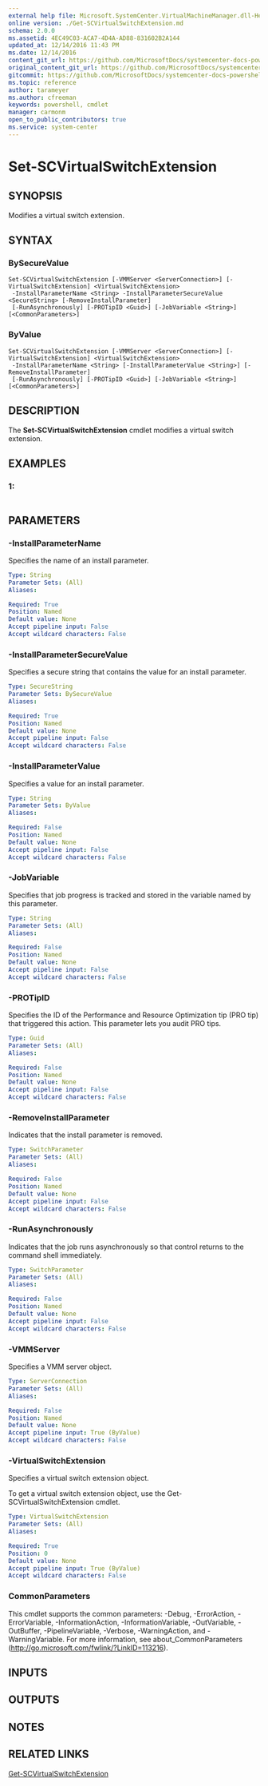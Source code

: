 ```yaml
---
external help file: Microsoft.SystemCenter.VirtualMachineManager.dll-Help.xml
online version: ./Get-SCVirtualSwitchExtension.md
schema: 2.0.0
ms.assetid: 4EC49C03-ACA7-4D4A-AD88-831602B2A144
updated_at: 12/14/2016 11:43 PM
ms.date: 12/14/2016
content_git_url: https://github.com/MicrosoftDocs/systemcenter-docs-powershell/blob/master/systemcenter-cmdlets/SystemCenter2016/VirtualMachineManager/v1.0/Set-SCVirtualSwitchExtension.md
original_content_git_url: https://github.com/MicrosoftDocs/systemcenter-docs-powershell/blob/master/systemcenter-cmdlets/SystemCenter2016/VirtualMachineManager/v1.0/Set-SCVirtualSwitchExtension.md
gitcommit: https://github.com/MicrosoftDocs/systemcenter-docs-powershell/blob/96cd9bd2780eb6b78c540fa00d3b8a4313e3ed40/systemcenter-cmdlets/SystemCenter2016/VirtualMachineManager/v1.0/Set-SCVirtualSwitchExtension.md
ms.topic: reference
author: tarameyer
ms.author: cfreeman
keywords: powershell, cmdlet
manager: carmonm
open_to_public_contributors: true
ms.service: system-center
---
```


# Set-SCVirtualSwitchExtension

## SYNOPSIS
Modifies a virtual switch extension.

## SYNTAX

### BySecureValue
```
Set-SCVirtualSwitchExtension [-VMMServer <ServerConnection>] [-VirtualSwitchExtension] <VirtualSwitchExtension>
 -InstallParameterName <String> -InstallParameterSecureValue <SecureString> [-RemoveInstallParameter]
 [-RunAsynchronously] [-PROTipID <Guid>] [-JobVariable <String>] [<CommonParameters>]
```

### ByValue
```
Set-SCVirtualSwitchExtension [-VMMServer <ServerConnection>] [-VirtualSwitchExtension] <VirtualSwitchExtension>
 -InstallParameterName <String> [-InstallParameterValue <String>] [-RemoveInstallParameter]
 [-RunAsynchronously] [-PROTipID <Guid>] [-JobVariable <String>] [<CommonParameters>]
```

## DESCRIPTION
The **Set-SCVirtualSwitchExtension** cmdlet modifies a virtual switch extension.

## EXAMPLES

### 1:
```

```

## PARAMETERS

### -InstallParameterName
Specifies the name of an install parameter.

```yaml
Type: String
Parameter Sets: (All)
Aliases: 

Required: True
Position: Named
Default value: None
Accept pipeline input: False
Accept wildcard characters: False
```

### -InstallParameterSecureValue
Specifies a secure string that contains the value for an install parameter.

```yaml
Type: SecureString
Parameter Sets: BySecureValue
Aliases: 

Required: True
Position: Named
Default value: None
Accept pipeline input: False
Accept wildcard characters: False
```

### -InstallParameterValue
Specifies a value for an install parameter.

```yaml
Type: String
Parameter Sets: ByValue
Aliases: 

Required: False
Position: Named
Default value: None
Accept pipeline input: False
Accept wildcard characters: False
```

### -JobVariable
Specifies that job progress is tracked and stored in the variable named by this parameter.

```yaml
Type: String
Parameter Sets: (All)
Aliases: 

Required: False
Position: Named
Default value: None
Accept pipeline input: False
Accept wildcard characters: False
```

### -PROTipID
Specifies the ID of the Performance and Resource Optimization tip (PRO tip) that triggered this action.
This parameter lets you audit PRO tips.

```yaml
Type: Guid
Parameter Sets: (All)
Aliases: 

Required: False
Position: Named
Default value: None
Accept pipeline input: False
Accept wildcard characters: False
```

### -RemoveInstallParameter
Indicates that the install parameter is removed.

```yaml
Type: SwitchParameter
Parameter Sets: (All)
Aliases: 

Required: False
Position: Named
Default value: None
Accept pipeline input: False
Accept wildcard characters: False
```

### -RunAsynchronously
Indicates that the job runs asynchronously so that control returns to the command shell immediately.

```yaml
Type: SwitchParameter
Parameter Sets: (All)
Aliases: 

Required: False
Position: Named
Default value: None
Accept pipeline input: False
Accept wildcard characters: False
```

### -VMMServer
Specifies a VMM server object.

```yaml
Type: ServerConnection
Parameter Sets: (All)
Aliases: 

Required: False
Position: Named
Default value: None
Accept pipeline input: True (ByValue)
Accept wildcard characters: False
```

### -VirtualSwitchExtension
Specifies a virtual switch extension object.

To get a virtual switch extension object, use the Get-SCVirtualSwitchExtension cmdlet.

```yaml
Type: VirtualSwitchExtension
Parameter Sets: (All)
Aliases: 

Required: True
Position: 0
Default value: None
Accept pipeline input: True (ByValue)
Accept wildcard characters: False
```

### CommonParameters
This cmdlet supports the common parameters: -Debug, -ErrorAction, -ErrorVariable, -InformationAction, -InformationVariable, -OutVariable, -OutBuffer, -PipelineVariable, -Verbose, -WarningAction, and -WarningVariable. For more information, see about_CommonParameters (http://go.microsoft.com/fwlink/?LinkID=113216).

## INPUTS

## OUTPUTS

## NOTES

## RELATED LINKS

[Get-SCVirtualSwitchExtension](xref:SystemCenter2016/VirtualMachineManager/v1.0/Get-SCVirtualSwitchExtension.md)


